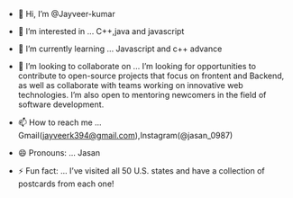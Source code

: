 - 👋 Hi, I’m @Jayveer-kumar
- 👀 I’m interested in ... C++,java and javascript
- 🌱 I’m currently learning ... Javascript and c++ advance
- 💞️ I’m looking to collaborate on ...  I’m looking for opportunities to contribute to open-source projects that focus on frontent and  Backend, as well as collaborate with teams working on innovative web technologies. I’m also open to mentoring newcomers in the field of software development.

- 📫 How to reach me ... Gmail(jayveerk394@gmail.com),Instagram(@jasan_0987)
- 😄 Pronouns: ... Jasan
- ⚡ Fun fact: ...  I’ve visited all 50 U.S. states and have a collection of postcards from each one!


<!---
Jayveer-kumar/Jayveer-kumar is a ✨ special ✨ repository because its `README.md` (this file) appears on your GitHub profile.
You can click the Preview link to take a look at your changes.
--->
